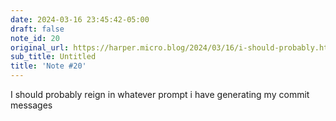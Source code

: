 ```yaml
---
date: 2024-03-16 23:45:42-05:00
draft: false
note_id: 20
original_url: https://harper.micro.blog/2024/03/16/i-should-probably.html
sub_title: Untitled
title: 'Note #20'
---
```


I should probably reign in whatever prompt i have generating my commit messages
